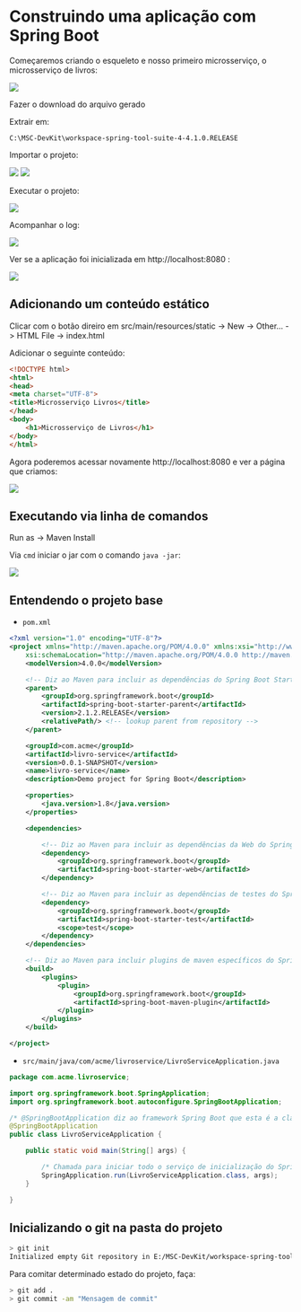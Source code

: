 # Construindo uma aplicação com Spring Boot

Começaremos criando o esqueleto e nosso primeiro microsserviço, o microsserviço de livros:

![](assets/02-livro-service.png)

Fazer o download do arquivo gerado

Extrair em:

```
C:\MSC-DevKit\workspace-spring-tool-suite-4-4.1.0.RELEASE
```

Importar o projeto:

![](assets/02-file-import.jpg)
![](assets/02-file-import2.jpg)

Executar o projeto:

![](assets/02-run-as.jpg)

Acompanhar o log:

![](assets/02-log.jpg)

Ver se a aplicação foi inicializada em http://localhost:8080 :

![](assets/02-localhost.png)

## Adicionando um conteúdo estático

Clicar com o botão direiro em src/main/resources/static -> New -> Other... -> HTML File -> index.html

Adicionar o seguinte conteúdo:

```html
<!DOCTYPE html>
<html>
<head>
<meta charset="UTF-8">
<title>Microsserviço Livros</title>
</head>
<body>
	<h1>Microsserviço de Livros</h1>
</body>
</html>
```

Agora poderemos acessar novamente http://localhost:8080 e ver a página que criamos:

![](assets/02-livros.png)

## Executando via linha de comandos

Run as -> Maven Install

Via ```cmd``` iniciar o jar com o comando ```java -jar```:

![](assets/02-java-jar.jpg)

## Entendendo o projeto base

- ```pom.xml```

```xml
<?xml version="1.0" encoding="UTF-8"?>
<project xmlns="http://maven.apache.org/POM/4.0.0" xmlns:xsi="http://www.w3.org/2001/XMLSchema-instance"
	xsi:schemaLocation="http://maven.apache.org/POM/4.0.0 http://maven.apache.org/xsd/maven-4.0.0.xsd">
	<modelVersion>4.0.0</modelVersion>

    <!-- Diz ao Maven para incluir as dependências do Spring Boot Starter Kit -->
	<parent>
		<groupId>org.springframework.boot</groupId>
		<artifactId>spring-boot-starter-parent</artifactId>
		<version>2.1.2.RELEASE</version>
		<relativePath/> <!-- lookup parent from repository -->
	</parent>

	<groupId>com.acme</groupId>
	<artifactId>livro-service</artifactId>
	<version>0.0.1-SNAPSHOT</version>
	<name>livro-service</name>
	<description>Demo project for Spring Boot</description>

	<properties>
		<java.version>1.8</java.version>
	</properties>

	<dependencies>

        <!-- Diz ao Maven para incluir as dependências da Web do Spring Boot -->
		<dependency>
			<groupId>org.springframework.boot</groupId>
			<artifactId>spring-boot-starter-web</artifactId>
		</dependency>

        <!-- Diz ao Maven para incluir as dependências de testes do Spring Boot -->
		<dependency>
			<groupId>org.springframework.boot</groupId>
			<artifactId>spring-boot-starter-test</artifactId>
			<scope>test</scope>
		</dependency>
	</dependencies>

    <!-- Diz ao Maven para incluir plugins de maven específicos do Spring para construir e implementar aplicações Spring Boot -->
	<build>
		<plugins>
			<plugin>
				<groupId>org.springframework.boot</groupId>
				<artifactId>spring-boot-maven-plugin</artifactId>
			</plugin>
		</plugins>
	</build>

</project>
```

- ```src/main/java/com/acme/livroservice/LivroServiceApplication.java```

```java
package com.acme.livroservice;

import org.springframework.boot.SpringApplication;
import org.springframework.boot.autoconfigure.SpringBootApplication;

/* @SpringBootApplication diz ao framework Spring Boot que esta é a classe de bootstrap para o projeto */
@SpringBootApplication
public class LivroServiceApplication {

	public static void main(String[] args) {

        /* Chamada para iniciar todo o serviço de inicialização do Spring */
		SpringApplication.run(LivroServiceApplication.class, args);
	}

}
```

## Inicializando o git na pasta do projeto

```bash
> git init
Initialized empty Git repository in E:/MSC-DevKit/workspace-spring-tool-suite-4-4.1.0.RELEASE/livro-service/.git/
```

Para comitar determinado estado do projeto, faça:

```bash
> git add .
> git commit -am "Mensagem de commit"
```
